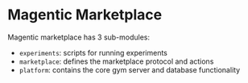 # Magentic Marketplace

Magentic marketplace has 3 sub-modules:

- `experiments`: scripts for running experiments
- `marketplace`: defines the marketplace protocol and actions
- `platform`: contains the core gym server and database functionality

